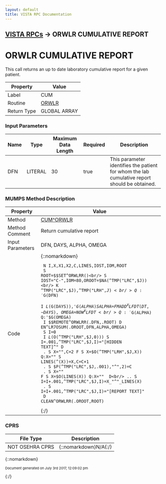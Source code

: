 ```yaml
---
layout: default
title: VISTA RPC Documentation
---
```


## [VISTA RPCs](TableOfContents) &#8594; ORWLR CUMULATIVE REPORT
# ORWLR CUMULATIVE REPORT

This call returns an up to date laboratory cumulative report for a given patient.

Property | Value
--- | ---
Label | CUM
Routine | [ORWLR](http://code.osehra.org/dox/Routine_ORWLR_source.html)
Return Type | GLOBAL ARRAY


### Input Parameters

Name | Type | Maximum Data Length | Required | Description
--- | --- | --- | --- | ---
DFN | LITERAL | 30 | true | This parameter identifies the patient for whom the lab cumulative report should be obtained.



### MUMPS Method Description

Property | Value
--- | ---
Method | [CUM^ORWLR](http://code.osehra.org/dox/Routine_ORWLR_source.html)
Method Comment | Return cumulative report
Input Parameters | DFN, DAYS, ALPHA, OMEGA
Code | {::nomarkdown}<pre><code> N I,X,X1,X2,C,LINES,IOST,IOM,ROOT<br/> S ROOT=$$SET^ORWLRR()<br/> S IOST="C-",IOM=80,OROOT=$NA(^TMP("LRC",$J))<br/> K ^TMP("LRC",$J),^TMP("LRH",$J)<br/> Q:'$G(DFN)<br/> I $L($G(DAYS)),'$G(ALPHA) S ALPHA=$$FMADD^XLFDT(DT,-DAYS),OMEGA=$$NOW^XLFDT<br/> Q:'$G(ALPHA)  Q:'$G(OMEGA)<br/> I $$REMOTE^ORWLRR(.DFN,.ROOT) D EN^LR7OSUM(.OROOT,DFN,ALPHA,OMEGA)<br/> S I=0<br/> I $L($O(^TMP("LRH",$J,0))) S I=.001,^TMP("LRC",$J,I)="[HIDDEN TEXT]^" D<br/> . S X="",C=2 F  S X=$O(^TMP("LRH",$J,X)) Q:X=""  S LINES(^(X))=X,C=C+1<br/> . S $P(^TMP("LRC",$J,.001),"^",2)=C<br/> . S X="" F  S X=$O(LINES(X)) Q:X=""  D<br/> .. S I=I+.001,^TMP("LRC",$J,I)=X_"^"_LINES(X)<br/> . S I=I+.001,^TMP("LRC",$J,I)="[REPORT TEXT]"<br/> D CLEAN^ORWLRR(.OROOT,ROOT)<br/></code></pre>{:/}



### CPRS

File Type | Description
--- | ---
NOT OSEHRA CPRS | {::nomarkdown}N/A{:/}

{::nomarkdown} <br/><p style="font-size: 11px">Document generated on July 3rd 2017, 12:09:02 pm</p>{:/}
